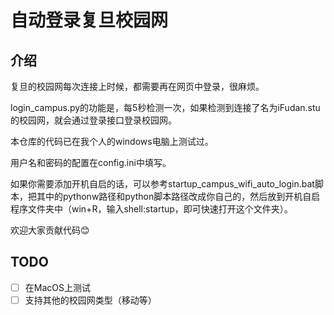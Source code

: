 # 自动登录复旦校园网

## 介绍

复旦的校园网每次连接上时候，都需要再在网页中登录，很麻烦。

login_campus.py的功能是，每5秒检测一次，如果检测到连接了名为iFudan.stu的校园网，就会通过登录接口登录校园网。

本仓库的代码已在我个人的windows电脑上测试过。

用户名和密码的配置在config.ini中填写。

如果你需要添加开机自启的话，可以参考startup_campus_wifi_auto_login.bat脚本，把其中的pythonw路径和python脚本路径改成你自己的，然后放到开机自启程序文件夹中（win+R，输入shell:startup，即可快速打开这个文件夹）。

欢迎大家贡献代码😊

## TODO

- [ ] 在MacOS上测试
- [ ] 支持其他的校园网类型（移动等）